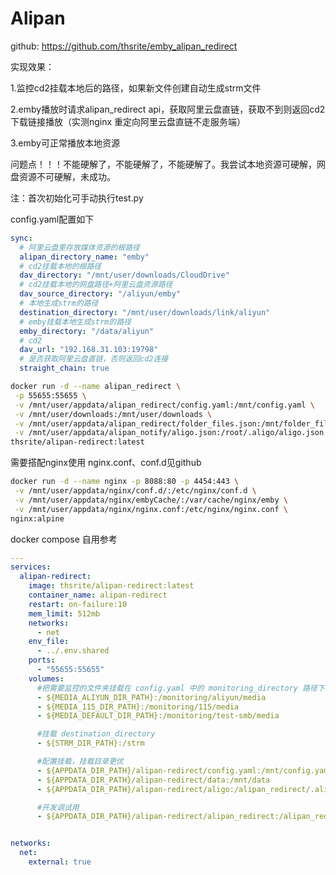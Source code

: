 # Alipan

github: <https://github.com/thsrite/emby_alipan_redirect>

实现效果：

1.监控cd2挂载本地后的路径，如果新文件创建自动生成strm文件

2.emby播放时请求alipan_redirect api，获取阿里云盘直链，获取不到则返回cd2下载链接播放（实测nginx 重定向阿里云盘直链不走服务端）

3.emby可正常播放本地资源

问题点！！！不能硬解了，不能硬解了，不能硬解了。我尝试本地资源可硬解，网盘资源不可硬解，未成功。

注：首次初始化可手动执行test.py

config.yaml配置如下

```yaml
sync:
  # 阿里云盘里存放媒体资源的根路径
  alipan_directory_name: "emby"
  # cd2挂载本地的根路径
  dav_directory: "/mnt/user/downloads/CloudDrive"
  # cd2挂载本地的网盘路径+阿里云盘资源路径
  dav_source_directory: "/aliyun/emby"
  # 本地生成strm的路径
  destination_directory: "/mnt/user/downloads/link/aliyun"
  # emby挂载本地生成strm的路径
  emby_directory: "/data/aliyun"
  # cd2
  dav_url: "192.168.31.103:19798"
  # 是否获取阿里云盘直链，否则返回cd2连接
  straight_chain: true
```

```bash
docker run -d --name alipan_redirect \
 -p 55655:55655 \
 -v /mnt/user/appdata/alipan_redirect/config.yaml:/mnt/config.yaml \
 -v /mnt/user/downloads:/mnt/user/downloads \
 -v /mnt/user/appdata/alipan_redirect/folder_files.json:/mnt/folder_files.json \
 -v /mnt/user/appdata/alipan_notify/aligo.json:/root/.aligo/aligo.json \
thsrite/alipan-redirect:latest
```

需要搭配nginx使用  nginx.conf、conf.d见github

```bash
docker run -d --name nginx -p 8088:80 -p 4454:443 \
 -v /mnt/user/appdata/nginx/conf.d/:/etc/nginx/conf.d \
 -v /mnt/user/appdata/nginx/embyCache/:/var/cache/nginx/emby \
 -v /mnt/user/appdata/nginx/nginx.conf:/etc/nginx/nginx.conf \
nginx:alpine
```

docker compose 自用参考

```yml
---
services:
  alipan-redirect:
    image: thsrite/alipan-redirect:latest
    container_name: alipan-redirect
    restart: on-failure:10
    mem_limit: 512mb
    networks:
      - net
    env_file:
      - ../.env.shared
    ports:
      - "55655:55655"
    volumes:
      #把需要监控的文件夹挂载在 config.yaml 中的 monitoring_directory 路径下
      - ${MEDIA_ALIYUN_DIR_PATH}:/monitoring/aliyun/media
      - ${MEDIA_115_DIR_PATH}:/monitoring/115/media
      - ${MEDIA_DEFAULT_DIR_PATH}:/monitoring/test-smb/media

      #挂载 destination_directory
      - ${STRM_DIR_PATH}:/strm

      #配置挂载，挂载目录更优
      - ${APPDATA_DIR_PATH}/alipan-redirect/config.yaml:/mnt/config.yaml
      - ${APPDATA_DIR_PATH}/alipan-redirect/data:/mnt/data
      - ${APPDATA_DIR_PATH}/alipan-redirect/aligo:/alipan_redirect/.aligo

      #开发调试用
      - ${APPDATA_DIR_PATH}/alipan-redirect/alipan_redirect:/alipan_redirect


networks:
  net:
    external: true

```
